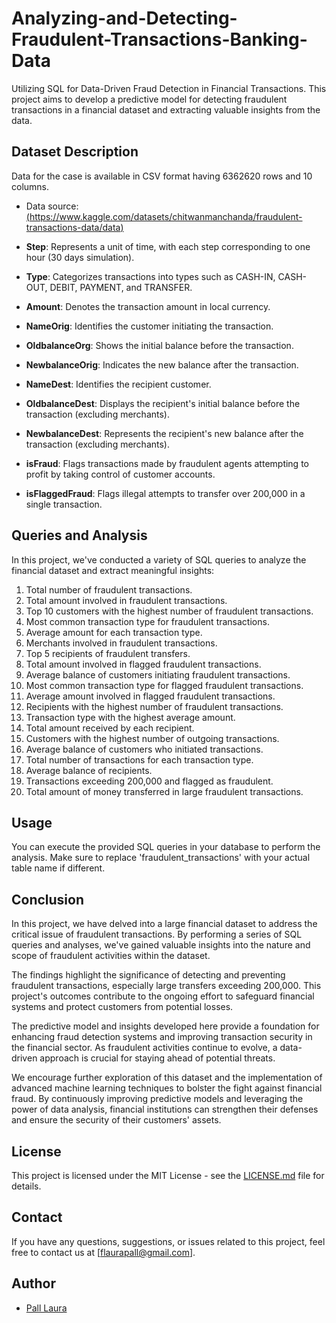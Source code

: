 # Analyzing-and-Detecting-Fraudulent-Transactions-Banking-Data
Utilizing SQL for Data-Driven Fraud Detection in Financial Transactions.
This project aims to develop a predictive model for detecting fraudulent transactions in a financial dataset and extracting valuable insights from the data.

## Dataset Description

Data for the case is available in CSV format having 6362620 rows and 10 columns.

- Data source: [(https://www.kaggle.com/datasets/chitwanmanchanda/fraudulent-transactions-data/data)](https://www.kaggle.com/datasets/chitwanmanchanda/fraudulent-transactions-data/data)

- **Step**: Represents a unit of time, with each step corresponding to one hour (30 days simulation).

- **Type**: Categorizes transactions into types such as CASH-IN, CASH-OUT, DEBIT, PAYMENT, and TRANSFER.

- **Amount**: Denotes the transaction amount in local currency.

- **NameOrig**: Identifies the customer initiating the transaction.

- **OldbalanceOrg**: Shows the initial balance before the transaction.

- **NewbalanceOrig**: Indicates the new balance after the transaction.

- **NameDest**: Identifies the recipient customer.

- **OldbalanceDest**: Displays the recipient's initial balance before the transaction (excluding merchants).

- **NewbalanceDest**: Represents the recipient's new balance after the transaction (excluding merchants).

- **isFraud**: Flags transactions made by fraudulent agents attempting to profit by taking control of customer accounts.

- **isFlaggedFraud**: Flags illegal attempts to transfer over 200,000 in a single transaction.

## Queries and Analysis

In this project, we've conducted a variety of SQL queries to analyze the financial dataset and extract meaningful insights:

1. Total number of fraudulent transactions.
2. Total amount involved in fraudulent transactions.
3. Top 10 customers with the highest number of fraudulent transactions.
4. Most common transaction type for fraudulent transactions.
5. Average amount for each transaction type.
6. Merchants involved in fraudulent transactions.
7. Top 5 recipients of fraudulent transfers.
8. Total amount involved in flagged fraudulent transactions.
9. Average balance of customers initiating fraudulent transactions.
10. Most common transaction type for flagged fraudulent transactions.
11. Average amount involved in flagged fraudulent transactions.
12. Recipients with the highest number of fraudulent transactions.
13. Transaction type with the highest average amount.
14. Total amount received by each recipient.
15. Customers with the highest number of outgoing transactions.
16. Average balance of customers who initiated transactions.
17. Total number of transactions for each transaction type.
18. Average balance of recipients.
19. Transactions exceeding 200,000 and flagged as fraudulent.
20. Total amount of money transferred in large fraudulent transactions.

## Usage

You can execute the provided SQL queries in your database to perform the analysis. Make sure to replace 'fraudulent_transactions' with your actual table name if different.

## Conclusion

In this project, we have delved into a large financial dataset to address the critical issue of fraudulent transactions. By performing a series of SQL queries and analyses, we've gained valuable insights into the nature and scope of fraudulent activities within the dataset.

The findings highlight the significance of detecting and preventing fraudulent transactions, especially large transfers exceeding 200,000. This project's outcomes contribute to the ongoing effort to safeguard financial systems and protect customers from potential losses.

The predictive model and insights developed here provide a foundation for enhancing fraud detection systems and improving transaction security in the financial sector. As fraudulent activities continue to evolve, a data-driven approach is crucial for staying ahead of potential threats.

We encourage further exploration of this dataset and the implementation of advanced machine learning techniques to bolster the fight against financial fraud. By continuously improving predictive models and leveraging the power of data analysis, financial institutions can strengthen their defenses and ensure the security of their customers' assets.


## License

This project is licensed under the MIT License - see the [LICENSE.md](LICENSE.md) file for details.

## Contact
If you have any questions, suggestions, or issues related to this project, feel free to contact us at [flaurapall@gmail.com].

## Author
* [Pall Laura](https://github.com/laurapall)

